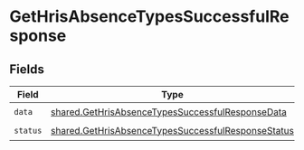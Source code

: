 # GetHrisAbsenceTypesSuccessfulResponse


## Fields

| Field                                                                                                                    | Type                                                                                                                     | Required                                                                                                                 | Description                                                                                                              |
| ------------------------------------------------------------------------------------------------------------------------ | ------------------------------------------------------------------------------------------------------------------------ | ------------------------------------------------------------------------------------------------------------------------ | ------------------------------------------------------------------------------------------------------------------------ |
| `data`                                                                                                                   | [shared.GetHrisAbsenceTypesSuccessfulResponseData](../../models/shared/gethrisabsencetypessuccessfulresponsedata.md)     | :heavy_check_mark:                                                                                                       | N/A                                                                                                                      |
| `status`                                                                                                                 | [shared.GetHrisAbsenceTypesSuccessfulResponseStatus](../../models/shared/gethrisabsencetypessuccessfulresponsestatus.md) | :heavy_check_mark:                                                                                                       | N/A                                                                                                                      |